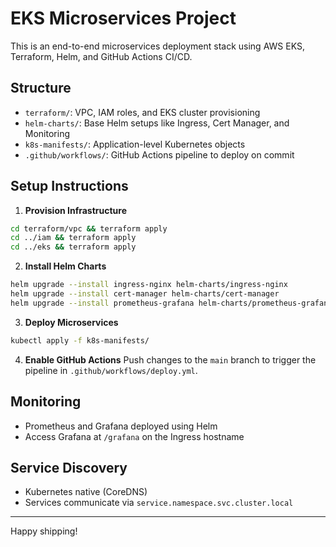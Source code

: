 # EKS Microservices Project

This is an end-to-end microservices deployment stack using AWS EKS, Terraform, Helm, and GitHub Actions CI/CD.

## Structure

- `terraform/`: VPC, IAM roles, and EKS cluster provisioning
- `helm-charts/`: Base Helm setups like Ingress, Cert Manager, and Monitoring
- `k8s-manifests/`: Application-level Kubernetes objects
- `.github/workflows/`: GitHub Actions pipeline to deploy on commit

## Setup Instructions

1. **Provision Infrastructure**
```bash
cd terraform/vpc && terraform apply
cd ../iam && terraform apply
cd ../eks && terraform apply
```

2. **Install Helm Charts**
```bash
helm upgrade --install ingress-nginx helm-charts/ingress-nginx
helm upgrade --install cert-manager helm-charts/cert-manager
helm upgrade --install prometheus-grafana helm-charts/prometheus-grafana
```

3. **Deploy Microservices**
```bash
kubectl apply -f k8s-manifests/
```

4. **Enable GitHub Actions**
Push changes to the `main` branch to trigger the pipeline in `.github/workflows/deploy.yml`.

## Monitoring
- Prometheus and Grafana deployed using Helm
- Access Grafana at `/grafana` on the Ingress hostname

## Service Discovery
- Kubernetes native (CoreDNS)
- Services communicate via `service.namespace.svc.cluster.local`

---

Happy shipping! 
